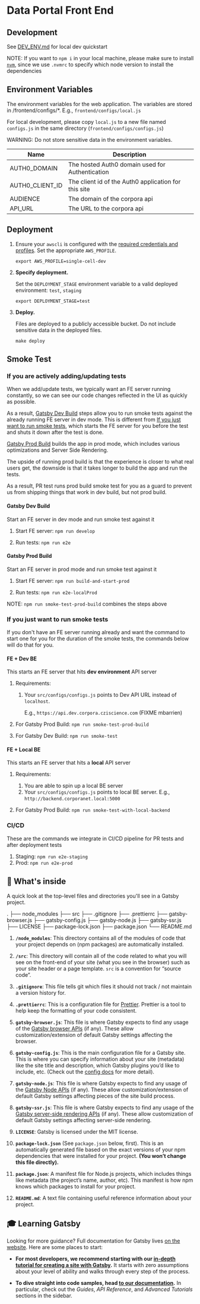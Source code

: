 # Data Portal Front End

## Development

See [DEV_ENV.md](DEV_ENV.md) for local dev quickstart

NOTE: If you want to `npm i` in your local machine, please make sure to install [`nvm`](https://github.com/nvm-sh/nvm), since we use `.nvmrc` to specify which node version to install the dependencies

## Environment Variables

The environment variables for the web application. The variables are stored in /frontend/configs/\*. E.g., `frontend/configs/local.js`

For local development, please copy `local.js` to a new file named `configs.js`
in the same directory (`frontend/configs/configs.js`)

WARNING: Do not store sensitive data in the environment variables.

| Name            | Description                                          |
| --------------- | ---------------------------------------------------- |
| AUTH0_DOMAIN    | The hosted Auth0 domain used for Authentication      |
| AUTH0_CLIENT_ID | The client id of the Auth0 application for this site |
| AUDIENCE        | The domain of the corpora api                        |
| API_URL         | The URL to the corpora api                           |

## Deployment

1. Ensure your `awscli` is configured with the
   [required credentials and profiles](../docs/awscli.md).
   Set the appropriate `AWS_PROFILE`.

   ```shell
   export AWS_PROFILE=single-cell-dev
   ```

1. **Specify deployment.**

   Set the `DEPLOYMENT_STAGE` environment variable to a valid deployed environment: `test`, `staging`

   ```shell
   export DEPLOYMENT_STAGE=test
   ```

1. **Deploy.**

   Files are deployed to a publicly accessible bucket. Do not include sensitive data in the deployed files.

   ```shell
   make deploy
   ```

## Smoke Test

### If you are actively adding/updating tests

When we add/update tests, we typically want an FE server running constantly,
so we can see our code changes reflected in the UI as quickly as possible.

As a result, [Gatsby Dev Build](#gatsby-dev-build) steps allow you to run smoke
tests against the already running FE server in dev mode. This is different from [If you just want to run smoke tests](#if-you-just-want-to-run-smoke-tests), which starts the FE server for you before the test and shuts it down after the test is done.

[Gatsby Prod Build](#gatsby-prod-build) builds the app in prod mode, which includes
various optimizations and Server Side Rendering.

The upside of running prod build
is that the experience is closer to what real users get, the downside is that
it takes longer to build the app and run the tests.

As a result, PR test runs
prod build smoke test for you as a guard to prevent us from shipping things that
work in dev build, but not prod build.

#### Gatsby Dev Build

Start an FE server in dev mode and run smoke test against it

1. Start FE server: `npm run develop`

1. Run tests: `npm run e2e`

#### Gatsby Prod Build

Start an FE server in prod mode and run smoke test against it

1. Start FE server: `npm run build-and-start-prod`

1. Run tests: `npm run e2e-localProd`

NOTE: `npm run smoke-test-prod-build` combines the steps above

### If you just want to run smoke tests

If you don't have an FE server running already and want the command to start one for you for the duration of the smoke tests, the commands below will do that for you.

#### FE + Dev BE

This starts an FE server that hits **dev environment** API server

1. Requirements:

   1. Your `src/configs/configs.js` points to Dev API URL instead of `localhost`.

      E.g., `https://api.dev.corpora.cziscience.com` (FIXME mbarrien)

1. For Gatsby Prod Build: `npm run smoke-test-prod-build`

1. For Gatsby Dev Build: `npm run smoke-test`

#### FE + Local BE

This starts an FE server that hits a **local** API server

1. Requirements:

   1. You are able to spin up a local BE server
   1. Your `src/configs/configs.js` points to local BE server. E.g., `http://backend.corporanet.local:5000`

1. For Gatsby Prod Build: `npm run smoke-test-with-local-backend`

### CI/CD

These are the commands we integrate in CI/CD pipeline for PR tests and
after deployment tests

1. Staging: `npm run e2e-staging`
1. Prod: `npm run e2e-prod`

## 🧐 What's inside

A quick look at the top-level files and directories you'll see in a Gatsby project.

.
├── node_modules
├── src
├── .gitignore
├── .prettierrc
├── gatsby-browser.js
├── gatsby-config.js
├── gatsby-node.js
├── gatsby-ssr.js
├── LICENSE
├── package-lock.json
├── package.json
└── README.md

1. **`/node_modules`**: This directory contains all of the modules of code that your project depends on (npm packages) are automatically installed.

2. **`/src`**: This directory will contain all of the code related to what you will see on the front-end of your site (what you see in the browser) such as your site header or a page template. `src` is a convention for “source code”.

3. **`.gitignore`**: This file tells git which files it should not track / not maintain a version history for.

4. **`.prettierrc`**: This is a configuration file for [Prettier](https://prettier.io/). Prettier is a tool to help keep the formatting of your code consistent.

5. **`gatsby-browser.js`**: This file is where Gatsby expects to find any usage of the [Gatsby browser APIs](https://www.gatsbyjs.org/docs/browser-apis/) (if any). These allow customization/extension of default Gatsby settings affecting the browser.

6. **`gatsby-config.js`**: This is the main configuration file for a Gatsby site. This is where you can specify information about your site (metadata) like the site title and description, which Gatsby plugins you’d like to include, etc. (Check out the [config docs](https://www.gatsbyjs.org/docs/gatsby-config/) for more detail).

7. **`gatsby-node.js`**: This file is where Gatsby expects to find any usage of the [Gatsby Node APIs](https://www.gatsbyjs.org/docs/node-apis/) (if any). These allow customization/extension of default Gatsby settings affecting pieces of the site build process.

8. **`gatsby-ssr.js`**: This file is where Gatsby expects to find any usage of the [Gatsby server-side rendering APIs](https://www.gatsbyjs.org/docs/ssr-apis/) (if any). These allow customization of default Gatsby settings affecting server-side rendering.

9. **`LICENSE`**: Gatsby is licensed under the MIT license.

10. **`package-lock.json`** (See `package.json` below, first). This is an automatically generated file based on the exact versions of your npm dependencies that were installed for your project. **(You won’t change this file directly).**

11. **`package.json`**: A manifest file for Node.js projects, which includes things like metadata (the project’s name, author, etc). This manifest is how npm knows which packages to install for your project.

12. **`README.md`**: A text file containing useful reference information about your project.

## 🎓 Learning Gatsby

Looking for more guidance? Full documentation for Gatsby lives [on the website](https://www.gatsbyjs.org/). Here are some places to start:

- **For most developers, we recommend starting with our [in-depth tutorial for creating a site with Gatsby](https://www.gatsbyjs.org/tutorial/).** It starts with zero assumptions about your level of ability and walks through every step of the process.

- **To dive straight into code samples, head [to our documentation](https://www.gatsbyjs.org/docs/).** In particular, check out the _Guides_, _API Reference_, and _Advanced Tutorials_ sections in the sidebar.
